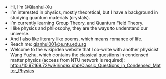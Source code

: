 -  Hi, I’m @Qianhui-Xu
-  I’m interested in physics, mostly theoretical, but I have a background in studying quantum materials (crystals).
-  I’m currently learning Group Theory, and Quantum Field Theory.
-  I like physics and philosophy, they are the ways to understand our universe.
-  And I also like literary like poems, which means romance of life.
-  Reach me: qianhui001@e.ntu.edu.sg
-  Welcome to the wikipidea website that I co-write with another physicist Wang Yuzhu, which contains the classical questions in condensed matter physics (access from NTU network is required):
   http://10.97.169.72/wiki/index.php/Classic_Questions_in_Condensed_Matter_Physics

<!---
Qianhui-Xu/Qianhui-Xu is a ✨ special ✨ repository because its `README.md` (this file) appears on your GitHub profile.
You can click the Preview link to take a look at your changes.
--->
